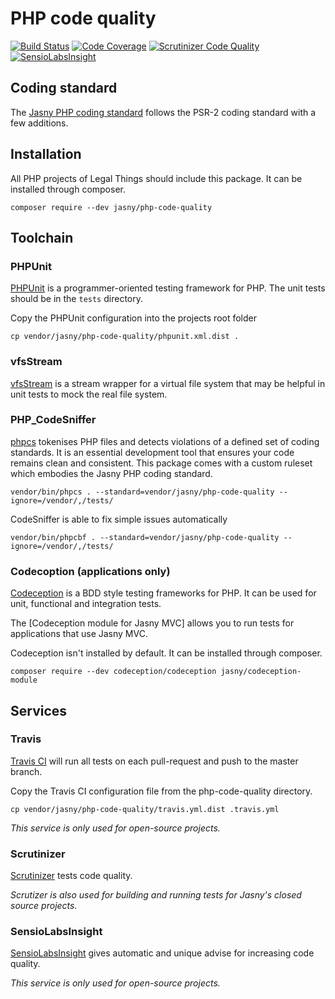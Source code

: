 # PHP code quality

[![Build Status](https://travis-ci.org/jasny/php-code-quality.svg?branch=master)](https://travis-ci.org/jasny/php-code-quality)
[![Code Coverage](https://scrutinizer-ci.com/g/jasny/php-code-quality/badges/coverage.png?b=master)](https://scrutinizer-ci.com/g/jasny/php-code-quality/?branch=master)
[![Scrutinizer Code Quality](https://scrutinizer-ci.com/g/jasny/php-code-quality/badges/quality-score.png?b=master)](https://scrutinizer-ci.com/g/jasny/php-code-quality/?branch=master)
[![SensioLabsInsight](https://insight.sensiolabs.com/projects/72d0ff50-daa3-4f2c-91ab-bf5c2397e899/mini.png)](https://insight.sensiolabs.com/projects/72d0ff50-daa3-4f2c-91ab-bf5c2397e899)


## Coding standard

The [Jasny PHP coding standard](https://github.com/jasny/php-code-quality/blob/master/STANDARD.md#readme) follows the PSR-2 coding standard with a few additions.


## Installation

All PHP projects of Legal Things should include this package. It can be installed through composer.

    composer require --dev jasny/php-code-quality


## Toolchain

### PHPUnit
[PHPUnit](https://phpunit.de/) is a programmer-oriented testing framework for PHP. The unit tests should be in the `tests` directory.

Copy the PHPUnit configuration into the projects root folder

    cp vendor/jasny/php-code-quality/phpunit.xml.dist .

### vfsStream
[vfsStream](https://github.com/mikey179/vfsStream) is a stream wrapper for a virtual file system that may be helpful in unit tests to mock the real file system.

### PHP_CodeSniffer
[phpcs](https://github.com/squizlabs/PHP_CodeSniffer) tokenises PHP files and detects violations of a defined set of coding standards. It is an essential development tool that ensures your code remains clean and consistent.
This package comes with a custom ruleset which embodies the Jasny PHP coding standard.

    vendor/bin/phpcs . --standard=vendor/jasny/php-code-quality --ignore=/vendor/,/tests/

CodeSniffer is able to fix simple issues automatically

    vendor/bin/phpcbf . --standard=vendor/jasny/php-code-quality --ignore=/vendor/,/tests/

### Codecoption (applications only)
[Codeception](http://codeception.com/) is a BDD style testing frameworks for PHP. It can be used for unit, functional and integration tests.

The [Codeception module for Jasny MVC] allows you to run tests for applications that use Jasny MVC.

Codeception isn't installed by default. It can be installed through composer.

    composer require --dev codeception/codeception jasny/codeception-module


## Services

### Travis
[Travis CI](https://travis-ci.org) will run all tests on each pull-request and push to the master branch.

Copy the Travis CI configuration file from the php-code-quality directory.

    cp vendor/jasny/php-code-quality/travis.yml.dist .travis.yml

_This service is only used for open-source projects._

### Scrutinizer
[Scrutinizer](https://scrutinizer-ci.com/) tests code quality.

_Scrutizer is also used for building and running tests for Jasny's closed source projects._

### SensioLabsInsight
[SensioLabsInsight](https://insight.sensiolabs.com) gives automatic and unique advise for increasing code quality.

_This service is only used for open-source projects._

